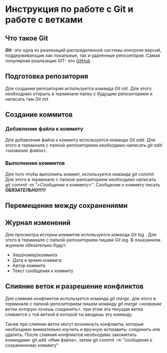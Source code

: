 # Инструкция по работе с Git и работе с ветками

## Что такое Git

***Git***- это одна из реализаций распределенной системы контроля версий, поддерживающие как локальные, так и удаленные репозитории. Самая популярная реализация GIT- это [GitHub](https://github.com)
## Подготовка репозитория

Для создания репозитория используется команда *Git init*. Для этого необходимо открыть в терминале папку с будущим репозиторием и написать там *Git init*


## Создание коммитов

### Добавление файла к коммиту
Для добавления файла к коммиту используется команда  *Git add*. Для этого в терминале с папкой-репозиторием необходимо написать *git add <название файла>*.

### Выполнение коммитов ### 

Для того чтобы выполнить коммит, используется команда *git commit*. Для этого в терминале с папкой-репозиторием необходимо написать *git commit -m "<Сообщение к коммиту>"*. Сообщение к коммиту писать ***ОБЯЗАТЕЛЬНО!!!!!***

## Перемещение между сохранениями

## Журнал изменений

Для просмотра истории коммитов используется команда *Git log* . Для этого в терминале с папкой-репозиторием пишем *Git log*. В показанном журнале обязательно будут:
* Хеш(номер)коммита
* Дата и время коммита
* Автор коммита
* Текст сообщения к коммиту

## Слияние веток и разрешение конфликтов
Для слияния конфликтов используется команда *git merge*. для этого в терминале с папкой-репозиторием пишем команду *git merge <название ветки которую хочешь соединить>*. при этом эта текущая ветка сливается с той веткой в которой ты вводишь эту команду.

Также при слиянии веток могут возникнуть конфликты, которые необходимо внимательно изучить и вручную исправить: соединить или удалить. После слияния конфликтов необходимо закомитить командами: git add <Имя файла>, затем git commit -m "сообщение к сохраненному коммиту"

